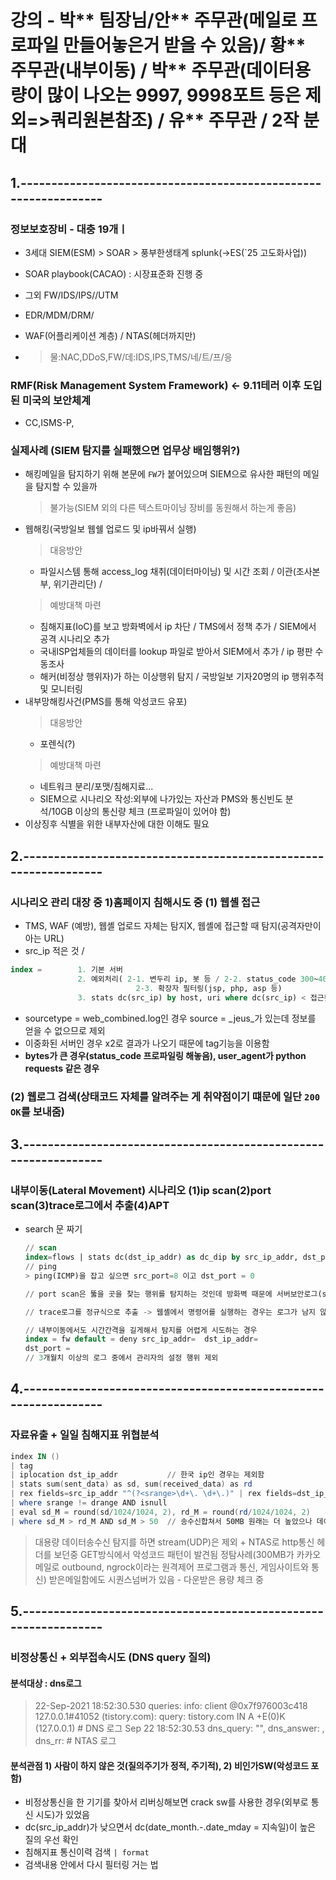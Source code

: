 # 강의 - 박** 팀장님/안** 주무관(메일로 프로파일 만들어놓은거 받을 수 있음)/ 황** 주무관(내부이동) / 박** 주무관(데이터용량이 많이 나오는 9997, 9998포트 등은 제외=>쿼리원본참조) / 유** 주무관 / 2작 분대

## 1.**----------------------------------------------------------------**

### 정보보호장비 - 대충 19개ㅣ
- 3세대 SIEM(ESM) > SOAR > 풍부한생태계 splunk(->ES(`25 고도화사업))
- SOAR playbook(CACAO) : 시장표준화 진행 중
- 그외 FW/IDS/IPS//UTM
- EDR/MDM/DRM/
- WAF(어플리케이션 계층) / NTAS(헤더까지만)

- > 물:NAC,DDoS,FW/데:IDS,IPS,TMS/네/트/프/응

### RMF(Risk Management System Framework) <- 9.11테러 이후 도입된 미국의 보안체계
- CC,ISMS-P,

### 실제사례 (SIEM 탐지를 실패했으면 업무상 배임행위?)
- 해킹메일을 탐지하기 위해 본문에 `FW`가 붙어있으며 SIEM으로 유사한 패턴의 메일을 탐지할 수 있을까
  > 불가능(SIEM 외의 다른 텍스트마이닝 장비를 동원해서 하는게 좋음)
- 웹해킹(국방일보 웹쉘 업로드 및 ip바꿔서 실행)
  > 대응방안
  - 파일시스템 통해 access_log 채취(데이터마이닝) 및 시간 조회 / 이관(조사본부, 위기관리단) /
  > 예방대책 마련
  - 침해지표(IoC)를 보고 방화벽에서 ip 차단 / TMS에서 정책 추가 / SIEM에서 공격 시나리오 추가
  - 국내ISP업체들의 데이터를 lookup 파일로 받아서 SIEM에서 추가 / ip 평판 수동조사
  - 해커(비정상 행위자)가 하는 이상행위 탐지 / 국방일보 기자20명의 ip 행위추적 및 모니터링
- 내부망해킹사건(PMS를 통해 악성코드 유포)
  > 대응방안
  - 포렌식(?)
  > 예방대책 마련
  - 네트워크 분리/포맷/침해지료...
  - SIEM으로 시나리오 작성:외부에 나가있는 자산과 PMS와 통신빈도 분석/10GB 이상의 통신량 체크 (프로파일이 있어야 함)
- 이상징후 식별을 위한 내부자산에 대한 이해도 필요


## 2.**----------------------------------------------------------------**

### 시나리오 관리 대장 중 1)홈페이지 침해시도 중 (1) 웹셸 접근
- TMS, WAF (예방), 웹셸 업로드 자체는 탐지X, 웹셸에 접근할 때 탐지(공격자만이 아는 URL)
- src_ip 적은 것 / 
```SQL
index =        1. 기본 서버
               2. 예외처리( 2-1. 변두리 ip, 봇 등 / 2-2. status_code 300~400~500~)
                            2-3. 확장자 필터링(jsp, php, asp 등)
               3. stats dc(src_ip) by host, uri where dc(src_ip) < 접근횟수
```
- sourcetype = web_combined.log인 경우 source = _jeus_가 있는데 정보를 얻을 수 없으므로 제외
- 이중화된 서버인 경우 x2로 결과가 나오기 때문에 tag기능을 이용함
- **bytes가 큰 경우(status_code 프로파일링 해놓음), user_agent가 python requests 같은 경우**

### (2) 웹로그 검색(상태코드 자체를 알려주는 게 취약점이기 떄문에 일단 `200 OK`를 보내줌)

## 3.**----------------------------------------------------------------**

### 내부이동(Lateral Movement) 시나리오 (1)ip scan(2)port scan(3)trace로그에서 추출(4)APT
- search 문 짜기
  ```SQL
  // scan
  index=flows | stats dc(dst_ip_addr) as dc_dip by src_ip_addr, dst_port | where dc_dip > 3
  // ping
  > ping(ICMP)을 잡고 싶으면 src_port=8 이고 dst_port = 0
  ```
  ```SQL
  // port scan은 뚫을 곳을 찾는 행위를 탐지하는 것인데 방화벽 때문에 서버보안로그(secure)를 이용해야하는데 제한사항이 있음
  ```
  ```SQL
  // trace로그를 정규식으로 추출 -> 웹셸에서 명령어를 실행하는 경우는 로그가 남지 않아 제한됨
  ```
  ```SQL
  // 내부이동에서도 시간간격을 길게해서 탐지를 어렵게 시도하는 경우
  index = fw default = deny src_ip_addr=  dst_ip_addr=
  dst_port =
  // 3개월치 이상의 로그 중에서 관리자의 설정 행위 제외
  ```

## 4.**----------------------------------------------------------------**

### 자료유출 + 일일 침해지표 위협분석

```powershell
index IN ()
| tag
| iplocation dst_ip_addr           // 한국 ip인 경우는 제외함
| stats sum(sent_data) as sd, sum(received_data) as rd
| rex fields=src_ip_addr "^(?<srange>\d+\. \d+\.)" | rex fields=dst_ip_addr "^(?<drange>\d+\. \d+\.)"
| where srange != drange AND isnull
| eval sd_M = round(sd/1024/1024, 2), rd_M = round(rd/1024/1024, 2)
| where sd_M > rd_M AND sd_M > 50  // 송수신합쳐서 50MB 원래는 더 높았으나 데이터량을 낮춰서 더 많은 로그를 보고 있음
```
> 대용량 데이터송수신 탐지를 하면 stream(UDP)은 제외 + NTAS로 http통신 헤더를 보던중 GET방식에서 악성코드 패턴이 발견됨
> 정탐사례(300MB가 카카오메일로 outbound, ngrock이라는 원격제어 프로그램과 통신, 게임사이트와 통신)
> 받은메일함에도 시퀀스넘버가 있음 - 다운받은 용량 체크 중

 
## 5.**----------------------------------------------------------------**
### 비정상통신 + 외부접속시도 (DNS query 질의)

#### 분석대상 : dns로그
> 22-Sep-2021 18:52:30.530 queries: info: client @0x7f976003c418 127.0.0.1#41052 (tistory.com): query: tistory.com IN A +E(0)K (127.0.0.1) # DNS 로그
> Sep 22 18:52:30.53 dns_query: "", dns_answer: , dns_rr:  # NTAS 로그

#### 분석관점 1) 사람이 하지 않은 것(질의주기가 정적, 주기적), 2) 비인가SW(악성코드 포함)
- 비정상통신을 한 기기를 찾아서 리버싱해보면 crack sw를 사용한 경우(외부로 통신 시도)가 있었음
- dc(src_ip_addr)가 낮으면서 dc(date_month.*-*.date_mday = 지속일)이 높은 질의 우선 확인
- 침해지표 통신이력 검색 `| format`
- 검색내용 안에서 다시 필터링 거는 법
